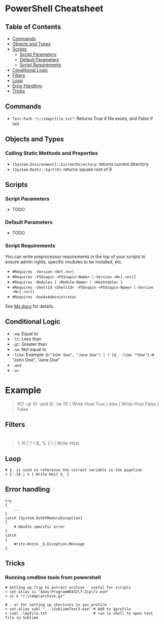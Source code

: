 # PowerShell Cheatsheet

## Table of Contents
- [Commands](#commands)
- [Objects and Types](#objects-and-types)
- [Scripts](#scripts)
    - [Script Parameters](#script-parameters)
    - [Default Parameters](#default-parameters)
    - [Script Requirements](#script-requirements)
- [Conditional Logic](#conditional-logic)
- [Filters](#filters)
- [Loop](#loop)
- [Error Handling](#error-handling)
- [Tricks](#tricks)

## Commands
- `Test-Path "c:\temp\file.txt"`: Returns True if file exists, and False if not

## Objects and Types
### Calling Static Methods and Properties
- `[System.Environment]::CurrentDirectory`: returns current directory
- `[System.Math]::Sqrt(9)`: returns square root of 9

## Scripts
### Script Parameters
- TODO

### Default Parameters
- TODO

### Script Requirements
You can write preprocessor requirements in the top of your scripts to ensure admin rights, specific modules to be installed, etc.

- `#Requires -Version <N>[.<n>]`
- `#Requires -PSSnapin <PSSnapin-Name> [-Version <N>[.<n>]]`
- `#Requires -Modules { <Module-Name> | <Hashtable> }`
- `#Requires -ShellId <ShellId> -PSSnapin <PSSnapin-Name> [-Version <N>[.<n>]]`
- `#Requires -RunAsAdministrator`

See [Ms docs](https://docs.microsoft.com/da-dk/powershell/module/microsoft.powershell.core/about/about_requires) for details.

## Conditional Logic
- `-eq`: Equal to
- `-lt`: Less than
- `-gt`: Greater than
- `-ne`: Not equal to
- `-like`: Example: `@("John Doe", "Jane Doe") | ? {$_ -like "*Doe"}` => "John Doe", "Jane Doe"
- `-and`
- `-or`


# Example
> if(7 -gt 10 -and 10 -ne 11) { Write-Host True } else { Write-Host False } 
> False
## Filters
#  
> 1..10 | ? { $_ % 2 } | Write-Host

## Loop 
	# $_ is used to reference the current variable in the pipeline
	> 1..10 | % { Write-Host $_ }

## Error handling
	try
	{
		...
	}
	catch [System.OutOfMemoryException]
	{
    	# Handle specific error
	}
	catch
	{
		Write-Hoste _$.Exception.Message
	}

## Tricks
### Running cmdline tools from powershell
	# Setting up 7zip to extract archive - useful for scripts 
	> set-alias sz "$env:ProgramW6432\7-Zip\7z.exe"
	> sz e "c:\temp\archive.gz"

	# - or for setting up shortcuts in you profile
	> set-alias subl "...\SublimeText3.exe"	# Add to $profile
	> subl .\myFile.txt						# run in shell to open text file in Sublime
